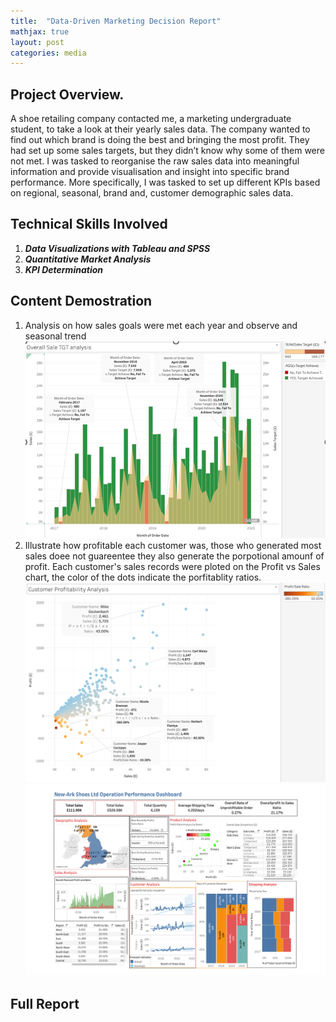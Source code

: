 ```yaml
---
title:  "Data-Driven Marketing Decision Report"
mathjax: true
layout: post
categories: media
---
```


## Project Overview.

A shoe retailing company contacted me, a marketing undergraduate student, to take a look at their yearly sales data. The company wanted to find out which brand is doing the best and bringing the most profit. They had set up some sales targets, but they didn’t know why some of them were not met. I was tasked to reorganise the raw sales data into meaningful information and provide visualisation and insight into specific brand performance. More specifically, I was tasked to set up different KPIs based on regional, seasonal, brand and, customer demographic sales data. 

## Technical Skills Involved
1. ***Data Visualizations with Tableau and SPSS***
2. ***Quantitative Market Analysis***
3. ***KPI Determination***

## Content Demostration 

1. Analysis on how sales goals were met each year and observe and seasonal trend
![Sales Performance With Respect to Sales Target](https://github.com/EmptyAtom8/EmptyAtom8.github.io/blob/master/assets/MKT3019_Data_Analysis_0.png)
2. Illustrate how profitable each customer was, those who generated most sales doee not guareentee they also  generate the porpotional amounf of profit. Each customer's sales records were ploted on the Profit vs Sales chart, the color of the dots indicate the porfitablity ratios. 
![Customer Profitablity Grouping Chart](https://github.com/EmptyAtom8/EmptyAtom8.github.io/blob/master/assets/MKT3019_Data_Analysis1.png)
![Tableau Dashboard](https://github.com/EmptyAtom8/EmptyAtom8.github.io/blob/master/assets/MKT3019_Data_Analysis_2.png)

## Full Report





